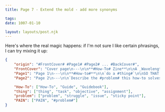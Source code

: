 ```yaml
---
title: Page 7 - Extend the mold - add more synonyms

tags:
date: 1007-01-10

layout: layouts/post.njk
---
```


Here's where the real magic happens: if I'm not sure I like certain phrasings, I can try mixing it up:

```json
{  
    "origin": "#FrontCover# #Page1# #Page2# ... #BackCover#",
    "FrontCover": "Cover page\n---\n\n**#How-To# Zine**\n\nA _WavelengthConf_ Progzine Template",
    "Page1": "Page 1\n---\n\n**#How-to#**\n\n`do a #thing#`\n\nSO THAT YOU CAN\n\n`outcome of doing the #thing#.`",
    "Page2": "Page 2\n---\n\n`Describe the #problem# this how-to solves`\n\n`What's the #PAIN#???`",

    "How-To": ["How-To", "Guide", "Guidebook"],
    "thing": ["thing", "task", "objective", "assignment"],
    "problem": ["problem", "struggle", "issue", "sticky point"],
    "PAIN": ["PAIN", "#problem#"]
}
```